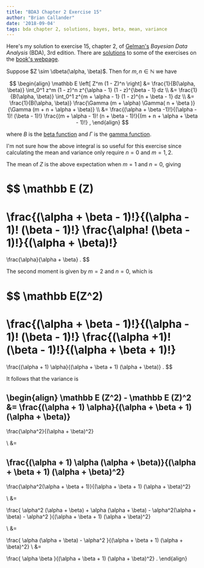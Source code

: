 ```yaml
---
title: "BDA3 Chapter 2 Exercise 15"
author: "Brian Callander"
date: '2018-09-04'
tags: bda chapter 2, solutions, bayes, beta, mean, variance
---
```


Here's my solution to exercise 15, chapter 2, of [Gelman's](https://andrewgelman.com/) *Bayesian Data Analysis* (BDA), 3rd edition. There are [solutions](http://www.stat.columbia.edu/~gelman/book/solutions.pdf) to some of the exercises on the [book's webpage](http://www.stat.columbia.edu/~gelman/book/).

<!--more-->

<div style="display:none">
  $\DeclareMathOperator{\dbinomial}{binomial}
   \DeclareMathOperator{\dbern}{Bernoulli}
   \DeclareMathOperator{\dpois}{Poisson}
   \DeclareMathOperator{\dnorm}{normal}
   \DeclareMathOperator{\dcauchy}{Cauchy}
   \DeclareMathOperator{\dgamma}{gamma}
   \DeclareMathOperator{\invlogit}{invlogit}
   \DeclareMathOperator{\logit}{logit}
   \DeclareMathOperator{\dbeta}{beta}$
</div>

Suppose $Z \sim \dbeta(\alpha, \beta)$. Then for $m, n \in \mathbb N$ we have

$$
\begin{align}
  \mathbb E \left[ Z^m (1 - Z)^n \right]
  &=
  \frac{1}{B(\alpha, \beta)} \int_0^1 z^m (1 - z)^n z^{\alpha - 1} (1 - z)^{\beta - 1} dz
  \\
  &=
  \frac{1}{B(\alpha, \beta)} \int_0^1 z^{m + \alpha - 1} (1 - z)^{n + \beta - 1} dz
  \\
  &=
  \frac{1}{B(\alpha, \beta)} \frac{\Gamma (m + \alpha) \Gamma( n + \beta )}{\Gamma (m + n + \alpha + \beta)}
  \\
  &=
  \frac{(\alpha + \beta -1)!}{(\alpha - 1)! (\beta - 1)!} \frac{(m + \alpha - 1)! (n + \beta - 1)!}{(m + n + \alpha + \beta - 1)!}
  ,
\end{align}
$$

where $B$ is the [beta function](https://en.wikipedia.org/wiki/Gamma_function) and $\Gamma$ is the [gamma function](https://en.wikipedia.org/wiki/Gamma_function).

I'm not sure how the above integral is so useful for this exercise since calculating the mean and variance only require $n = 0$ and $m = 1, 2$.

The mean of $Z$ is the above expectation when $m = 1$ and $n = 0$, giving

$$
\mathbb E (Z)
=
\frac{(\alpha + \beta - 1)!}{(\alpha - 1)! (\beta - 1)!}
\frac{\alpha! (\beta - 1)!}{(\alpha + \beta)!}
=
\frac{\alpha}{\alpha + \beta}
.
$$

The second moment is given by $m = 2$ and $n = 0$, which is

$$
\mathbb E(Z^2)
=
\frac{(\alpha + \beta - 1)!}{(\alpha - 1)! (\beta - 1)!}
\frac{(\alpha +1)! (\beta - 1)!}{(\alpha + \beta + 1)!}
=
\frac{(\alpha + 1) \alpha}{(\alpha + \beta + 1) (\alpha + \beta)}
.
$$

It follows that the variance is

\begin{align}
  \mathbb E (Z^2) - \mathbb E (Z)^2
  &=
  \frac{(\alpha + 1) \alpha}{(\alpha + \beta + 1) (\alpha + \beta)}
  -
  \frac{\alpha^2}{(\alpha + \beta)^2}
  
  \\
  &=
  
  \frac{(\alpha + 1) \alpha (\alpha + \beta)}{(\alpha + \beta + 1) (\alpha + \beta)^2}
  -
  \frac{\alpha^2(\alpha + \beta + 1)}{(\alpha + \beta + 1) (\alpha + \beta)^2}
  
  \\
  &=
  
  \frac{
    \alpha^2 (\alpha + \beta) + \alpha (\alpha + \beta)
    -
    \alpha^2(\alpha + \beta) - \alpha^2
  }{(\alpha + \beta + 1) (\alpha + \beta)^2}
  
  \\
  &=
  
  \frac{
    \alpha (\alpha + \beta)
    -
    \alpha^2
  }{(\alpha + \beta + 1) (\alpha + \beta)^2}
  \\
  &=
  
  \frac{
    \alpha \beta
  }{(\alpha + \beta + 1) (\alpha + \beta)^2}
  .
\end{align}
